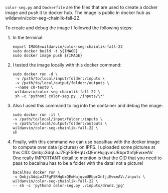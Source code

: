 `color-seg.py` and `Dockerfile` are the files that are used to create a docker image and push it to docker hub. The image is public in docker hub as wildanvin/color-seg-chainlik-fall-22.

To create and debug the image I followed the following steps:

1. In the terminal:
   ```
   export IMAGE=wildanvin/color-seg-chainlik-fall-22
   sudo docker build -t ${IMAGE} .
   sudo docker image push ${IMAGE}
   ```
2. I tested the image locally with this docker command:
   ```
   sudo docker run -d \
    -v /path/to/local/input/folder:/inputs \
    -v /path/to/local/output/folder:/outputs \
    --name c0-test0 \
    wildanvin/color-seg-chainlik-fall-22 \
    sh -c 'python3 color-seg.py ./inputs/\*'
   ```
3. Also I used this command to log into the container and debug the image:

   ```
   sudo docker run -it \
   -v /path/to/local/input/folder:/inputs \
   -v /path/to/local/output/folder:/outputs \
   wildanvin/color-seg-chainlik-fall-22 \
   sh
   ```

4. Finally, with this command we can use bacalhau with the docker image to compute over data (pictures) on IPFS. I uploaded some pictures at this CID: Qmbjc3dqLoJ7FgF5RHqUxQEmHujqvmURbprXnfjiEwxeAV. One really IMPORTANT detail to mention is that the CID that you need to pass to bacalhau has to be a folder with the data! not a picture!
   ```
   bacalhau docker run \
   -v Qmbjc3dqLoJ7FgF5RHqUxQEmHujqvmURbprXnfjiEwxeAV:/inputs \
   wildanvin/color-seg-chainlik-fall-22 \
   -- sh -c 'python3 color-seg.py ./inputs/dron2.jpg'
   ```
